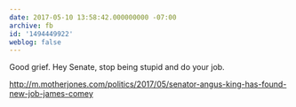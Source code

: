 ```yaml
---
date: 2017-05-10 13:58:42.000000000 -07:00
archive: fb
id: '1494449922'
weblog: false
---
```


Good grief. Hey Senate, stop being stupid and do your job. 

http://m.motherjones.com/politics/2017/05/senator-angus-king-has-found-new-job-james-comey
